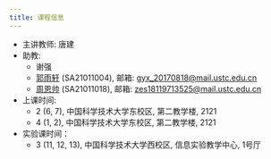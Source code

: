 ```yaml
---
title: 课程信息
---
```

- 主讲教师: 唐建
- 助教:
    - 谢强
    - [郭雨轩](https://github.com/yuxguo) (SA21011004), 邮箱: [gyx_20170818@mail.ustc.edu.cn](mailto:gyx_20170818@mail.ustc.edu.cn)
    - [周恩帅](https://github.com/enszhou) (SA21011018), 邮箱: [zes18119713525@mail.ustc.edu.cn](mailto:zes18119713525@mail.ustc.edu.cn)
- 上课时间: 
    - 2 (6, 7), 中国科学技术大学东校区, 第二教学楼, 2121
    - 4 (1, 2), 中国科学技术大学东校区, 第二教学楼, 2121
- 实验课时间：
    - 3 (11, 12, 13), 中国科学技术大学西校区, 信息实验教学中心, 1号厅